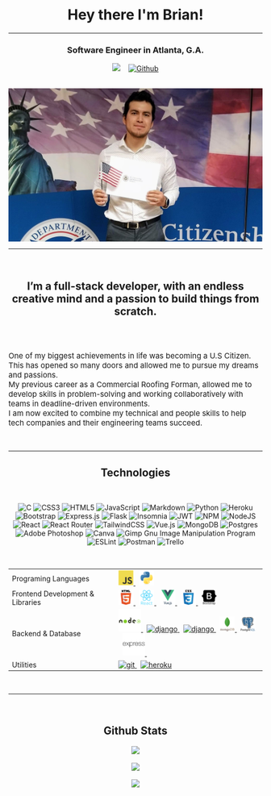  <div align="center">
	<h1>Hey there I'm Brian!</h1>
</div>

---

<div align="center">
    <h3> 
        Software Engineer in Atlanta, G.A.
    </h3>
    <p align="center">
<a href="https://www.linkedin.com/in/brian-lara/" target="_blank"><img src="https://img.shields.io/badge/LinkedIn-%230077B5.svg?&logo=linkedin&logoColor=white" /></a>&nbsp;&nbsp;&nbsp;
<a href="https://github.com/BrianDLara" target="_blank"> <img alt="Github" src="https://img.shields.io/badge/GitHub-%2320232a.svg?&logo=github&logoColor=white" /></a>
</p>
</div>
&nbsp;
<div align="center">
<img src="images/banner-pic.jpeg" alt="Brian as a contruction worker" align="center">
</div>

---

<br>

<div> 
<h2 align='center'>
I’m a full-stack developer, with an endless creative mind and a passion to build things from scratch. 
</h2>
<br><br>
<p style="font-size:15px">
 One of my biggest achievements in life was becoming a U.S Citizen. This has opened so many doors and allowed me to pursue my dreams and passions. 
<br>
My previous career as a Commercial Roofing Forman, allowed me to develop skills in problem-solving and working collaboratively with teams in deadline-driven environments. 
<br>
I am now excited to combine my technical and people skills to help tech companies and their engineering teams succeed.
</p>
</div>

&nbsp;

---

<div align="center">
<h2>Technologies</h2>

&nbsp;
	
![C](https://img.shields.io/badge/c-%2300599C.svg?style=plastic&logo=c&logoColor=white) ![CSS3](https://img.shields.io/badge/css3-%231572B6.svg?style=plastic&logo=css3&logoColor=white) ![HTML5](https://img.shields.io/badge/html5-%23E34F26.svg?style=plastic&logo=html5&logoColor=white) ![JavaScript](https://img.shields.io/badge/javascript-%23323330.svg?style=plastic&logo=javascript&logoColor=%23F7DF1E) ![Markdown](https://img.shields.io/badge/markdown-%23000000.svg?style=plastic&logo=markdown&logoColor=white) ![Python](https://img.shields.io/badge/python-3670A0?style=plastic&logo=python&logoColor=ffdd54) ![Heroku](https://img.shields.io/badge/heroku-%23430098.svg?style=plastic&logo=heroku&logoColor=white) ![Bootstrap](https://img.shields.io/badge/bootstrap-%23563D7C.svg?style=plastic&logo=bootstrap&logoColor=white) ![Express.js](https://img.shields.io/badge/express.js-%23404d59.svg?style=plastic&logo=express&logoColor=%2361DAFB) ![Flask](https://img.shields.io/badge/flask-%23000.svg?style=plastic&logo=flask&logoColor=white) ![Insomnia](https://img.shields.io/badge/Insomnia-black?style=plastic&logo=insomnia&logoColor=5849BE) ![JWT](https://img.shields.io/badge/JWT-black?style=plastic&logo=JSON%20web%20tokens) ![NPM](https://img.shields.io/badge/NPM-%23000000.svg?style=plastic&logo=npm&logoColor=white) ![NodeJS](https://img.shields.io/badge/node.js-6DA55F?style=plastic&logo=node.js&logoColor=white) ![React](https://img.shields.io/badge/react-%2320232a.svg?style=plastic&logo=react&logoColor=%2361DAFB) ![React Router](https://img.shields.io/badge/React_Router-CA4245?style=plastic&logo=react-router&logoColor=white) ![TailwindCSS](https://img.shields.io/badge/tailwindcss-%2338B2AC.svg?style=plastic&logo=tailwind-css&logoColor=white) ![Vue.js](https://img.shields.io/badge/vuejs-%2335495e.svg?style=plastic&logo=vuedotjs&logoColor=%234FC08D) ![MongoDB](https://img.shields.io/badge/MongoDB-%234ea94b.svg?style=plastic&logo=mongodb&logoColor=white) ![Postgres](https://img.shields.io/badge/postgres-%23316192.svg?style=plastic&logo=postgresql&logoColor=white) ![Adobe Photoshop](https://img.shields.io/badge/adobephotoshop-%2331A8FF.svg?style=plastic&logo=adobephotoshop&logoColor=white) ![Canva](https://img.shields.io/badge/Canva-%2300C4CC.svg?style=plastic&logo=Canva&logoColor=white) ![Gimp Gnu Image Manipulation Program](https://img.shields.io/badge/Gimp-657D8B?style=plastic&logo=gimp&logoColor=FFFFFF) ![ESLint](https://img.shields.io/badge/ESLint-4B3263?style=plastic&logo=eslint&logoColor=white) ![Postman](https://img.shields.io/badge/Postman-FF6C37?style=plastic&logo=postman&logoColor=white) ![Trello](https://img.shields.io/badge/Trello-%23026AA7.svg?style=plastic&logo=Trello&logoColor=white)

&nbsp;

<table>
  <tbody>
  <tr>
      <td>Programing Languages</td>
      <td>
        <!-- Vanilla Javascript -->
        <a href="https://developer.mozilla.org/en-US/docs/Web/JavaScript" target="_blank" rel="noreferrer"> <img src="https://raw.githubusercontent.com/devicons/devicon/master/icons/javascript/javascript-original.svg" alt="javascript" width="30" height="30"/> </a>
        &nbsp; 
        <!-- Python -->
        <a href="https://www.python.org" target="_blank" rel="noreferrer"> <img src="https://raw.githubusercontent.com/devicons/devicon/master/icons/python/python-original.svg" alt="python" width="30" height="30"/> </a>
      </td>
    </tr>
    <tr>
      <td>Frontend Development & Libraries</td>
      <td>
      <!-- HTML -->
       <a href="https://www.w3.org/html/" target="_blank" rel="noreferrer"> <img src="https://raw.githubusercontent.com/devicons/devicon/master/icons/html5/html5-original-wordmark.svg" alt="html5" width="30" height="30"/> </a> 
       &nbsp;
      <!-- React -->
        <a href="https://reactjs.org/" target="_blank" rel="noreferrer"> <img src="https://raw.githubusercontent.com/devicons/devicon/master/icons/react/react-original-wordmark.svg" alt="react" width="30" height="30"/> </a>
        &nbsp; 
        <!-- Vue -->
        <a href="https://vuejs.org/" target="_blank" rel="noreferrer"> <img src="https://raw.githubusercontent.com/devicons/devicon/master/icons/vuejs/vuejs-original-wordmark.svg" alt="vueJs" width="30" height="30"/> </a>
        &nbsp;
       <!-- CSS -->
        <a href="https://www.w3schools.com/css/" target="_blank" rel="noreferrer"> <img src="https://raw.githubusercontent.com/devicons/devicon/master/icons/css3/css3-original-wordmark.svg" alt="css3" width="30" height="30"/> </a>
        &nbsp; 
        <!-- Bootstrap -->
        <a href="https://getbootstrap.com" target="_blank" rel="noreferrer"> <img src="https://raw.githubusercontent.com/devicons/devicon/master/icons/bootstrap/bootstrap-plain-wordmark.svg" alt="bootstrap" width="30" height="30"/> </a>
      </td>
    </tr>
      <td>Backend & Database</td>
      <td>
      <!-- Node.js -->
      <a href="https://nodejs.org" target="_blank" rel="noreferrer"> <img src="https://raw.githubusercontent.com/devicons/devicon/master/icons/nodejs/nodejs-original-wordmark.svg" alt="nodejs" width="45" /> </a>
      &nbsp;
         <!-- Sequelize -->
        <a href="https://sequelize.org/" target="_blank" rel="noreferrer"> <img src="https://i.imgur.com/yK3ykUx.png" alt="django" width="30" height="30"/> </a>
        &nbsp;
        <!-- Django -->
        <a href="https://www.djangoproject.com/" target="_blank" rel="noreferrer"> <img src="https://cdn.worldvectorlogo.com/logos/django.svg" alt="django" width="30" height="30"/> </a>
        &nbsp;
      <!-- mongodb -->
        <a href="https://www.mongodb.com/" target="_blank" rel="noreferrer"> <img src="https://raw.githubusercontent.com/devicons/devicon/master/icons/mongodb/mongodb-original-wordmark.svg" alt="mongodb" width="30" height="30"/> </a>
        &nbsp;
        <!-- Postgresql -->
        <a href="https://www.postgresql.org" target="_blank" rel="noreferrer"> <img src="https://raw.githubusercontent.com/devicons/devicon/master/icons/postgresql/postgresql-original-wordmark.svg" alt="postgresql" width="30" height="30"/> </a>
        &nbsp;
        <!-- Express.js -->
        <a href="https://expressjs.com" target="_blank" rel="noreferrer"> <img src="https://raw.githubusercontent.com/devicons/devicon/master/icons/express/express-original-wordmark.svg" alt="express" width="45"/> </a>
        &nbsp;
      </td>
    </tr>
    <tr>
      <td>Utilities</td>
      <td>
      <!-- Git -->
        <a href="https://git-scm.com/" target="_blank" rel="noreferrer"> <img src="https://www.vectorlogo.zone/logos/git-scm/git-scm-icon.svg" alt="git" width="30" height="30"/> </a>
        &nbsp;
        <!-- Heroku -->
        <a href="https://heroku.com" target="_blank" rel="noreferrer"> <img src="https://www.vectorlogo.zone/logos/heroku/heroku-icon.svg" alt="heroku" width="30" height="30"/> </a>
      </td>
    </tr>
  </tbody>
</table>
 </div>

&nbsp;

---

&nbsp;

<div align="center">
<h2>Github Stats</h2>

![](https://github-readme-stats.vercel.app/api?username=BrianDLara&theme=radical&hide_border=false&include_all_commits=true&count_private=true)<br/>

![](https://github-readme-streak-stats.herokuapp.com/?user=BrianDLara&theme=radical&hide_border=false)<br/>

![](https://github-readme-stats.vercel.app/api/top-langs/?username=BrianDLara&theme=radical&hide_border=false&include_all_commits=true&count_private=true&layout=compact)

<!-- Proudly created with GPRM ( https://gprm.itsvg.in ) -->
</div>

